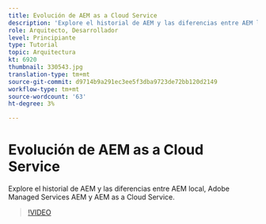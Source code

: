 ```yaml
---
title: Evolución de AEM as a Cloud Service
description: 'Explore el historial de AEM y las diferencias entre AEM local, Adobe Managed Services AEM y AEM as a Cloud Service. '
role: Arquitecto, Desarrollador
level: Principiante
type: Tutorial
topic: Arquitectura
kt: 6920
thumbnail: 330543.jpg
translation-type: tm+mt
source-git-commit: d9714b9a291ec3ee5f3dba9723de72bb120d2149
workflow-type: tm+mt
source-wordcount: '63'
ht-degree: 3%

---
```



# Evolución de AEM as a Cloud Service

Explore el historial de AEM y las diferencias entre AEM local, Adobe Managed Services AEM y AEM as a Cloud Service.

>[!VIDEO](https://video.tv.adobe.com/v/330543/?quality=12&learn=on)
